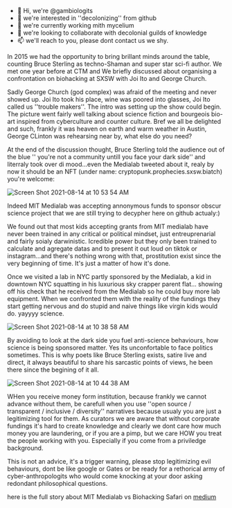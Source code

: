 - 👋 Hi, we're @gambiologits
- 👀 we're interested in ''decolonizing'' from github
- 🌱 we're currently working mith mycelium
- 💞️ we're looking to collaborate with decolonial guilds of knowledge
- 📫 we'll reach to you, please dont contact us we shy.


In 2015 we had the opportunity to bring brillant minds around the table, counting Bruce Sterling as techno-Shaman and super star sci-fi author. We met one year before at CTM and We briefly discussed about organising a confrontation on biohacking at SXSW with Joi Ito and George Church. 

Sadly George Church (god complex) was afraid of the meeting and never showed up. Joi Ito took his place, wine was poored into glasses, Joi Ito called us ''trouble makers''. The intro was setting up the show could begin. The picture went fairly well talking about science fiction and bourgeois bio-art inspired from cyberculture and counter culture. Bref we all be delighted and such, frankly it was heaven on earth and warm weather in Austin, George CLinton was rehearsing near by, what else do you need?

At the end of the discussion thought, Bruce Sterling told the audience out of the blue '' you're not a community untill you face your dark side'' and literraly took over di mood...even the Medialab tweeted about it, realy by now it should be an NFT (under name: cryptopunk.prophecies.sxsw.biatch) you're welcome:

![Screen Shot 2021-08-14 at 10 53 54 AM](https://user-images.githubusercontent.com/86488172/129442140-2599372c-2cb8-4fdd-ae9b-32889e301c07.png)

Indeed MIT Medialab was accepting annonymous funds to sponsor obscur science project that we are still trying to decypher here on github actualy:)

We found out that most kids accepting grants from MIT medialab have never been trained in any critical or political mindset, just entreuprenarial and fairly soialy darwinistic. Icredible power but they only been trained to calculate and agregate datas and to present it out loud on tiktok or instagram...and there's nothing wrong with that, prostitution exist since the very beginning of time. It's just a matter of how it's done.

Once we visited a lab in NYC partly sponsored by the Medialab, a kid in downtown NYC squatting in his luxurious sky crapper parent flat... showing off his check that he received from the Medialab so he could buy more lab equipment. When we confronted them with the reality of the fundings they start getting nervous and do stupid and naive things like virgin kids would do. yayyyy science. 


![Screen Shot 2021-08-14 at 10 38 58 AM](https://user-images.githubusercontent.com/86488172/129440809-cf6cb838-9d7e-435d-9bde-60bd1336fccd.png)


By avoiding to look at the dark side you fuel anti-science behaviours, how science is being sponsored matter. Yes its unconfortable to face politics sometimes. This is why poets like Bruce Sterling exists, satire live and direct, it always beautiful to share his sarcastic points of views, he been there since the begining of it all.


![Screen Shot 2021-08-14 at 10 44 38 AM](https://user-images.githubusercontent.com/86488172/129442592-a1adca7c-49f5-470a-ab03-dec9f3097628.png)


WHen you receive money form institution, because frankly we cannot advance without them, be carefull when you use ''open source / transparent / inclusive / diversity'' narratives because usualy you are just a legitimizing tool for them. As curators we are aware that without corporate fundings it's hard to create knowledge and clearly we dont care how much money you are laundering, or if you are a pimp, but we care HOW you treat the people working with you. Especially if you come from a priviledge background.

This is not an advice, it's a trigger warning, please stop legitimizing evil behaviours, dont be like google or Gates or be ready for a rethorical army of cyber-anthropologits who would come knocking at your door asking redondant philosophical questions.

here is the full story about MIT Medialab vs Biohacking Safari on [medium](https://medium.com/@BHsafari/sxsw-is-crazy-synbio-is-here-to-stay-5ae40a1c5fbf) 


<!---
gambiolo/gambiolo is a ✨ special ✨ repository because its `README.md` (this file) appears on your GitHub profile.
You can click the Preview link to take a look at your changes.
--->
